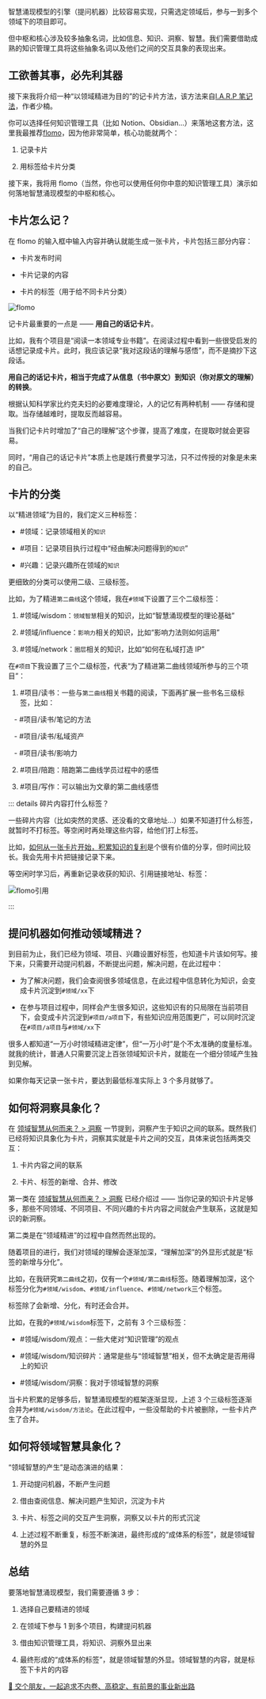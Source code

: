 智慧涌现模型的引擎（提问机器）比较容易实现，只需选定领域后，参与一到多个领域下的项目即可。

但中枢和核心涉及较多抽象名词，比如信息、知识、洞察、智慧。我们需要借助成熟的知识管理工具将这些抽象名词以及他们之间的交互具象的表现出来。

## 工欲善其事，必先利其器

接下来我将介绍一种“以领域精进为目的”的记卡片方法，该方法来自[I.A.R.P 笔记法](https://help.flomoapp.com/thinking/no-classification/iarp.html)，作者少楠。

你可以选择任何知识管理工具（比如 Notion、Obsidian...）来落地这套方法，这里我最推荐[flomo](https://flomoapp.com/)，因为他非常简单，核心功能就两个：

1. 记录卡片

2. 用标签给卡片分类

接下来，我将用 flomo（当然，你也可以使用任何你中意的知识管理工具）演示如何落地智慧涌现模型的中枢和核心。

## 卡片怎么记？

在 flomo 的输入框中输入内容并确认就能生成一张卡片，卡片包括三部分内容：

- 卡片发布时间

- 卡片记录的内容

- 卡片的标签（用于给不同卡片分类）

![flomo](/imgs/flomo.png)

记卡片最重要的一点是 —— **用自己的话记卡片**。

比如，我有个项目是“阅读一本领域专业书籍”。在阅读过程中看到一些很受启发的话想记录成卡片。此时，我应该记录“我对这段话的理解与感悟”，而不是摘抄下这段话。

**用自己的话记卡片，相当于完成了从信息（书中原文）到知识（你对原文的理解）的转换**。

根据认知科学家比约克夫妇的必要难度理论，人的记忆有两种机制 —— 存储和提取。当存储越难时，提取反而越容易。

当我们记卡片时增加了“自己的理解”这个步骤，提高了难度，在提取时就会更容易。

同时，“用自己的话记卡片”本质上也是践行费曼学习法，只不过传授的对象是未来的自己。

## 卡片的分类

以“精进领域”为目的，我们定义三种标签：

- #领域：记录领域相关的`知识`

- #项目：记录项目执行过程中“经由解决问题得到的`知识`”

- #兴趣：记录兴趣所在领域的`知识`

更细致的分类可以使用二级、三级标签。

比如，为了精进`第二曲线`这个领域，我在`#领域`下设置了三个二级标签：

1. #领域/wisdom：`领域智慧`相关的知识，比如“智慧涌现模型的理论基础”

2. #领域/influence：`影响力`相关的知识，比如“影响力法则如何运用”

3. #领域/network：`圈层`相关的知识，比如“如何在私域打造 IP”

在`#项目`下我设置了三个二级标签，代表“为了精进第二曲线领域所参与的三个项目”：

1. #项目/读书：一些与`第二曲线`相关书籍的阅读，下面再扩展一些书名三级标签，比如：

&nbsp;&nbsp; - #项目/读书/笔记的方法

&nbsp;&nbsp; - #项目/读书/私域资产

&nbsp;&nbsp; - #项目/读书/影响力

2. #项目/陪跑：陪跑第二曲线学员过程中的感悟

3. #项目/写作：可以输出为文章的第二曲线感悟

::: details 碎片内容打什么标签？

一些碎片内容（比如突然的灵感、还没看的文章地址...）如果不知道打什么标签，就暂时不打标签。等空闲时再处理这些内容，给他们打上标签。

比如，[如何从一张卡片开始，积累知识的复利](https://www.bilibili.com/video/BV1Vq4y1X7i8/?share_source=copy_web&vd_source=1dfa9e9d592384aa1596daef2cdcd685&t=4494)是个很有价值的分享，但时间比较长。我会先用卡片把链接记录下来。

等空闲时学习后，再重新记录收获的知识、引用链接地址、标签：

![flomo引用](/imgs/flomo_quote.png)

:::

## 提问机器如何推动领域精进？

到目前为止，我们已经为领域、项目、兴趣设置好标签，也知道卡片该如何写。接下来，只需要开动提问机器，不断提出问题，解决问题，在此过程中：

- 为了解决问题，我们会查阅很多领域信息，在此过程中信息转化为知识，会变成卡片沉淀到`#领域/xx`下

- 在参与项目过程中，同样会产生很多知识，这些知识有的只局限在当前项目下，会变成卡片沉淀到`#项目/a项目`下，有些知识应用范围更广，可以同时沉淀在`#项目/a项目`与`#领域/xx`下

很多人都知道“一万小时领域精进定律”，但“一万小时”是个不太准确的度量标准。就我的统计，普通人只需要沉淀上百张领域知识卡片，就能在一个细分领域产生独到见解。

如果你每天记录一张卡片，要达到最低标准实际上 3 个多月就够了。

## 如何将洞察具象化？

在 [领域智慧从何而来？ > 洞察](/docs/2-2_where_wisdom#_4-洞察) 一节提到，洞察产生于知识之间的联系。既然我们已经将知识具象化为卡片，洞察其实就是卡片之间的交互，具体来说包括两类交互：

1. 卡片内容之间的联系

2. 卡片、标签的新增、合并、修改

第一类在 [领域智慧从何而来？ > 洞察](/docs/2-2_where_wisdom#_4-洞察) 已经介绍过 —— 当你记录的知识卡片足够多，那些不同领域、不同项目、不同兴趣的卡片内容之间就会产生联系，这就是知识的新洞察。

第二类是在“领域精进”的过程中自然而然出现的。

随着项目的进行，我们对领域的理解会逐渐加深，“理解加深”的外显形式就是“标签的新增与分化”。

比如，在我研究`第二曲线`之初，仅有一个`#领域/第二曲线`标签。随着理解加深，这个标签分化为`#领域/wisdom`、`#领域/influence`、`#领域/network`三个标签。

标签除了会新增、分化，有时还会合并。

比如，在我的`#领域/wisdom`标签下，之前有 3 个三级标签：

- #领域/wisdom/观点：一些大佬对“知识管理”的观点

- #领域/wisdom/知识碎片：通常是些与“领域智慧”相关，但不太确定是否用得上的知识

- #领域/wisdom/洞察：我对于领域智慧的洞察

当卡片积累的足够多后，智慧涌现模型的框架逐渐显现，上述 3 个三级标签逐渐合并为`#领域/wisdom/方法论`。在此过程中，一些没帮助的卡片被删除，一些卡片产生了合并。

## 如何将领域智慧具象化？

“领域智慧的产生”是动态演进的结果：

1. 开动提问机器，不断产生问题

2. 借由查阅信息、解决问题产生知识，沉淀为卡片

3. 卡片、标签之间的交互产生洞察，洞察又以卡片的形式沉淀

4. 上述过程不断重复，标签不断演进，最终形成的“成体系的标签”，就是领域智慧的外显

## 总结

要落地智慧涌现模型，我们需要遵循 3 步：

1. 选择自己要精进的领域

2. 在领域下参与 1 到多个项目，构建提问机器

3. 借由知识管理工具，将知识、洞察外显出来

4. 最终形成的“成体系的标签”，就是领域智慧的外显。领域智慧的内容，就是标签下卡片的内容

[:ghost: 交个朋友，一起追求不内卷、高稳定、有前景的事业新出路](/docs/about.md)
